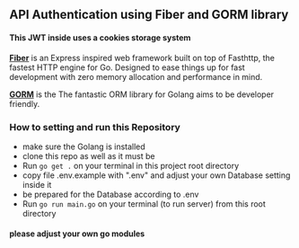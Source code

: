 ## API Authentication using Fiber and GORM library
#### This JWT inside uses a cookies storage system 

[**Fiber**](https://github.com/gofiber/fiber)  is an Express inspired web framework built on top of Fasthttp, the fastest HTTP engine for Go. Designed to ease things up for fast development with zero memory allocation and performance in mind.

[**GORM**](https://github.com/go-gorm/gorm) is the The fantastic ORM library for Golang aims to be developer friendly.


###  How to setting and run this Repository

- make sure the Golang is installed
- clone this repo as well as it must be
- Run `go get .` on your terminal in this project root directory
- copy file .env.example with ".env" and adjust your own Database setting inside it
- be prepared for the Database according to .env
- Run `go run main.go` on your terminal (to run server) from this root directory

#### please adjust your own go modules
